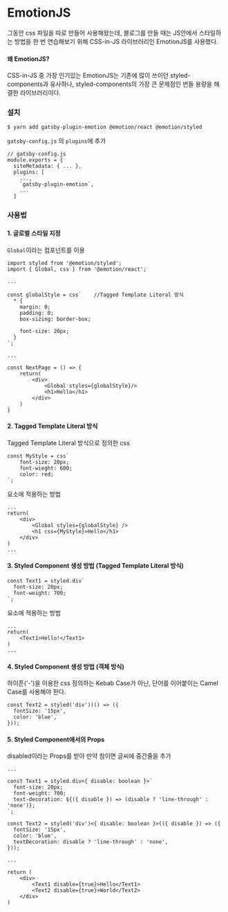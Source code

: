 # EmotionJS

그동안 css 파일을 따로 만들어 사용해왔는데, 블로그를 만들 때는 JS안에서 스타일하는 방법을 한 번 연습해보기 위해 CSS-in-JS 라이브러리인 EmotionJS를 사용했다.



#### 왜 EmotionJS?

CSS-in-JS 중 가장 인기있는 EmotionJS는 기존에 많이 쓰이던 styled-components과 유사하나, styled-components의 가장 큰 문제점인 번들 용량을 해결한 라이브러리이다.



### 설치

```
$ yarn add gatsby-plugin-emotion @emotion/react @emotion/styled
```



`gatsby-config.js` 의 `plugins`에 추가

```
// gatsby-config.js
module.exports = {
  siteMetadata: { ... },
  plugins: [
    ...,
    `gatsby-plugin-emotion`,
    ...
  ]

```



### 사용법

#### 1. 글로벌 스타일 지정

`Global`이라는 컴포넌트를 이용

```tsx
import styled from '@emotion/styled';
import { Global, css } from '@emotion/react';

...

const globalStyle = css`	//Tagged Template Literal 방식
  * {
    margin: 0;
    padding: 0;
    box-sizing: border-box;

    font-size: 20px;
  }
`;

...

const NextPage = () => {
	return(
		<div>
        	<Global styles={globalStyle}/>
            <h1>Hello</h1>
        </div>
	)
}
```



#### 2. Tagged Template Literal 방식

Tagged Template Literal 방식으로 정의한 css

```
const MyStyle = css`
	font-size: 20px;
	font-wieght: 600;
	color: red;
`;
```



요소에 적용하는 방법

```tsx
...
return(
	<div>
    	<Global styles={globalStyle} />
        <h1 css={MyStyle}>Hello</h1>
    </div>
)
...
```



#### 3. Styled Component 생성 방법 (Tagged Template Literal 방식)

```
const Text1 = styled.div`
  font-size: 20px;
  font-weight: 700;
`;
```



요소에 적용하는 방법

```tsx
...
return(
	<Text1>Hello!</Text1>
)
...
```



#### 4. Styled Component 생성 방법 (객체 방식)

하이픈('-')을 이용한 css 정의하는 Kebab Case가 아닌, 단어를 이어붙이는 Camel Case를 사용해야 한다.

```
const Text2 = styled('div')(() => ({
  fontSize: '15px',
  color: 'blue',
}));
```



#### 5. Styled Component에서의 Props

disabled이라는 Props를 받아 만약 참이면 글씨에 중간줄을 추가

```tsx
...

const Text1 = styled.div<{ disable: boolean }>`
  font-size: 20px;
  font-weight: 700;
  text-decoration: ${({ disable }) => (disable ? 'line-through' : 'none')};
`;

const Text2 = styled('div')<{ disable: boolean }>(({ disable }) => ({
  fontSize: '15px',
  color: 'blue',
  textDecoration: disable ? 'line-through' : 'none',
}));

...

return (
	<div>
    	<Text1 disable={true}>Hello</Text1>
        <Text2 disable={true}>World</Text2>
    </div>
)
```

